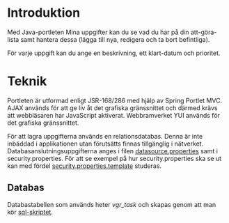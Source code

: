 # Introduktion #

Med Java-portleten Mina uppgifter kan du se vad du har på din att-göra-lista samt hantera dessa (lägga till nya, redigera och ta bort befintliga).

För varje uppgift kan du ange en beskrivning, ett klart-datum och prioritet.

# Teknik #

Portleten är utformad enligt JSR-168/286 med hjälp av Spring Portlet MVC. AJAX används för att ge liv åt det grafiska gränssnittet och därmed krävs att webbläsaren har JavaScript aktiverat. Webbramverket YUI används för det grafiska gränssnittet.

För att lagra uppgifterna används en relationsdatabas. Denna är inte inbäddad i applikationen utan förutsätts finnas tillgänglig i nätverket. Databasanslutningsuppgifterna anges i filen [datasource.properties](http://code.google.com/p/oppna-program-tasklist/source/browse/trunk/core-bc/modules/portlet/src/main/resources/se/vgregion/portal/tasklist/datasource.properties) samt i security.properties. För att se exempel på hur security.properties ska se ut kan med fördel [security.properties.template](http://code.google.com/p/oppna-program-tasklist/source/browse/trunk/core-bc/modules/portlet/src/main/resources/se/vgregion/portal/tasklist/security.properties.template) studeras.

## Databas ##

Databastabellen som används heter _vgr\_task_ och skapas genom att man kör [sql-skriptet](http://code.google.com/p/oppna-program-tasklist/source/browse/trunk/core-bc/sql/generate_task_table.sql).